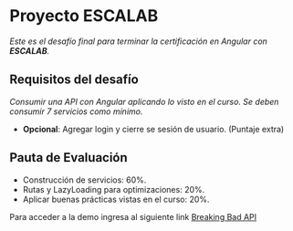 # Proyecto ESCALAB

_Este es el desafío final para terminar la certificación en Angular con **ESCALAB**._

## Requisitos del desafío 

_Consumir una API con Angular aplicando lo visto en el curso. Se deben consumir 7 servicios como mínimo._

* **Opcional**: Agregar login y cierre se sesión de usuario. (Puntaje extra)

## Pauta de Evaluación

* Construcción de servicios: 60%.
* Rutas y LazyLoading para optimizaciones: 20%.
* Aplicar buenas prácticas vistas en el curso: 20%.

Para acceder a la demo ingresa al siguiente link [Breaking Bad API](https://breaking-bad-api.web.app/home)